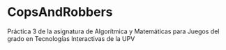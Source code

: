# CopsAndRobbers
Práctica 3 de la asignatura de Algorítmica y Matemáticas para Juegos del grado en Tecnologías Interactivas de la UPV
